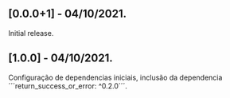 ## [0.0.0+1] - 04/10/2021.

Initial release.

## [1.0.0] - 04/10/2021.

Configuração de dependencias iniciais, inclusão da dependencia ´´´return_success_or_error: ^0.2.0´´´.
